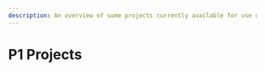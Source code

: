```yaml
---
description: An overview of some projects currently available for use on A0
---
```


# P1  Projects


